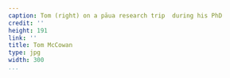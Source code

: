 ```yaml
---
caption: Tom (right) on a pāua research trip  during his PhD
credit: ''
height: 191
link: ''
title: Tom McCowan
type: jpg
width: 300
...
```

